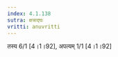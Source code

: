 ```yaml
---
index: 4.1.138
sutra: क्षत्राद्घः
vritti: anuvritti
---
```


तस्य 6/1 [4।1।92], अपत्यम् 1/1 [4।1।92]